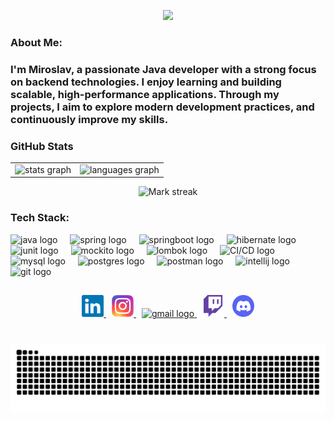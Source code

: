 <p align="center">
  <a href="https://github.com/DenverCoder1/readme-typing-svg"><img src="https://readme-typing-svg.herokuapp.com?lines=Java+Software+Developer;Backend+Developer;DS%20|%20Algorithms%20Explorer;Advocate+for+SOLID+Principles;Believer+In+Clear+Code+Practices;Obsessed+with+Code+Readability;Unit+Testing+Evangelist;Continuous+Integration+Fanatic;Curious+About+Distributed+Systems;Inspired+by+Lifelong+Learning&font=Fira+Code&size=30&color=F7D745FF&center=true&vCenter=true&width=800&height=45"></a>                                   
</p>

<h3 align="left"> About Me: </h3>
<strong>
  
 ### I'm Miroslav, a passionate Java developer with a strong focus on backend technologies. I enjoy learning and building scalable, high-performance applications. Through my projects, I aim to explore modern development practices, and continuously improve my skills.
 
</strong>

<h3 align="left"> GitHub Stats </h3>
<table>
  <tr>
    <td>
  <img src="https://github-readme-stats.vercel.app/api?username=MiroslavKolosnjaji&hide_title=false&hide_rank=false&show_icons=true&include_all_commits=true&count_private=true&disable_animations=false&theme=dark&locale=en&hide_border=false" height="150" alt="stats graph"  />
    </td>
    <td>
  <img src="https://github-readme-stats.vercel.app/api/top-langs?username=MiroslavKolosnjaji&locale=en&hide_title=false&layout=compact&card_width=320&langs_count=5&theme=dark&hide_border=false" height="150" alt="languages graph"  />
    </td>
  </tr>
  </table>
  <div align="center">
  <img title="🔥 Get streak stats for your profile at git.io/streak-stats" alt="Mark streak" src="https://github-readme-streak-stats.herokuapp.com/?user=MiroslavKolosnjaji&theme=dark&hide_border=false" height="150" /> 
</div>
  
<h3 align="left">Tech Stack:</h3>

<div align="left">
<img src="https://cdn.jsdelivr.net/gh/devicons/devicon/icons/java/java-original.svg" height="50" alt="java logo"  />
  <img width="12"/>
  <img src="https://user-images.githubusercontent.com/25181517/117201470-f6d56780-adec-11eb-8f7c-e70e376cfd07.png" height = 50 alt= "spring logo"/>
  <img width = 12>
  <img src="https://user-images.githubusercontent.com/25181517/183891303-41f257f8-6b3d-487c-aa56-c497b880d0fb.png" height = 50 alt= "springboot logo"/>
  <img width = 12>
  <img src="https://user-images.githubusercontent.com/25181517/117207493-49665200-adf4-11eb-808e-a9c0fcc2a0a0.png" height = 50 alt= "hibernate logo"/>
  <img width = 12>
  <img src="https://user-images.githubusercontent.com/25181517/117533873-484d4480-afef-11eb-9fad-67c8605e3592.png" height = 50 alt= "junit logo"/>
  <img width = 12>
  <img src="https://user-images.githubusercontent.com/25181517/183892181-ad32b69e-3603-418c-b8e7-99e976c2a784.png" height = 50 alt= "mockito logo"/>
  <img width = 12>
  <img src="https://user-images.githubusercontent.com/25181517/190229463-87fa862f-ccf0-48da-8023-940d287df610.png" height = 50 alt= "lombok logo"/>
  <img width = 12>
  <img src="https://user-images.githubusercontent.com/25181517/183868728-b2e11072-00a5-47e2-8a4e-4ebbb2b8c554.png" height = 50 alt = "CI/CD logo">
  <img width = 12>
  <img src="https://user-images.githubusercontent.com/25181517/183896128-ec99105a-ec1a-4d85-b08b-1aa1620b2046.png" height= 50 alt="mysql logo"  />
  <img width = 12>
  <img src="https://user-images.githubusercontent.com/25181517/117208740-bfb78400-adf5-11eb-97bb-09072b6bedfc.png" height= 50 alt="postgres logo"  />
  <img width = 12>
   <img src="https://user-images.githubusercontent.com/25181517/192109061-e138ca71-337c-4019-8d42-4792fdaa7128.png" height = 50 alt= "postman logo"/>
  <img width = 12>
  <img src="https://user-images.githubusercontent.com/25181517/192108890-200809d1-439c-4e23-90d3-b090cf9a4eea.png" height = 50
  alt= "intellij logo">
    <img src="https://cdn.jsdelivr.net/gh/devicons/devicon/icons/git/git-original.svg" height="50" alt="git logo"  />
  <img width="12" />
</div>

##

<div align="center">
   <a href="https://www.linkedin.com/in/miroslavkolosnjaji/" target="_blank">
    <img src=https://raw.githubusercontent.com/CLorant/readme-social-icons/main/large/filled/linkedin.svg height= 35 alt="linkedin logo"/>
  </a>
  <img width = 5>
  <a href="https://www.instagram.com/miroslav_kolosnjaji/" target="_blank">
    <img src=https://raw.githubusercontent.com/CLorant/readme-social-icons/main/large/filled/instagram.svg height= 35 alt="instagram logo"/>
  </a>
  <img width = 5>
  <a href=mailto:"miroslav.kolosnjaji91@gmail.com">
    <img src=https://github.com/gauravghongde/social-icons/blob/master/SVG/Color/Gmail.svg height= 35 alt="gmail logo"/>
  </a>
  <img width = 5>
  <a href="https://www.twitch.tv/sweetz_tomato" target="_blank">
    <img src="https://raw.githubusercontent.com/CLorant/readme-social-icons/main/large/filled/twitch.svg" height= 35 alt="twitch logo"/>
  </a>
  <img width = 5>
  <a href="https://discord.com/users/sweetz_tomato" target= "_blank">
    <img src="https://raw.githubusercontent.com/CLorant/readme-social-icons/main/large/filled/discord.svg" height= 35 alt="discord logo"/>
  </a> 
</div>

###

<br clear="both">

<img src="https://raw.githubusercontent.com/MiroslavKolosnjaji/MiroslavKolosnjaji/output/snake.svg" alt="Snake animation" />

<!-- ###

<img align="left" src="https://visitor-badge.laobi.icu/badge?page_id=MiroslavKolosnjaji.MiroslavKolosnjaji&left_color=green&right_color=slategrey"  />

### -->
